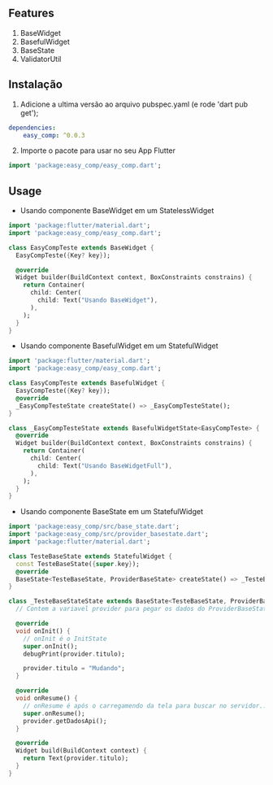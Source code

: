 <!--
This README describes the package. If you publish this package to pub.dev,
this README's contents appear on the landing page for your package.

For information about how to write a good package README, see the guide for
[writing package pages](https://dart.dev/guides/libraries/writing-package-pages).

For general information about developing packages, see the Dart guide for
[creating packages](https://dart.dev/guides/libraries/create-library-packages)
and the Flutter guide for
[developing packages and plugins](https://flutter.dev/developing-packages).
-->

## Features

1. BaseWidget
2. BasefulWidget
3. BaseState
4. ValidatorUtil

## Instalação

1. Adicione a ultima versão ao arquivo pubspec.yaml (e rode 'dart pub get');

```yaml
dependencies:
    easy_comp: ^0.0.3
```

2. Importe o pacote para usar no seu App Flutter

```dart
import 'package:easy_comp/easy_comp.dart';
```

## Usage

-   Usando componente BaseWidget em um StatelessWidget

```dart
import 'package:flutter/material.dart';
import 'package:easy_comp/easy_comp.dart';

class EasyCompTeste extends BaseWidget {
  EasyCompTeste({Key? key});

  @override
  Widget builder(BuildContext context, BoxConstraints constrains) {
    return Container(
      child: Center(
        child: Text("Usando BaseWidget"),
      ),
    );
  }
}
```

-   Usando componente BasefulWidget em um StatefulWidget

```dart
import 'package:flutter/material.dart';
import 'package:easy_comp/easy_comp.dart';

class EasyCompTeste extends BasefulWidget {
  EasyCompTeste({Key? key});
  @override
  _EasyCompTesteState createState() => _EasyCompTesteState();
}

class _EasyCompTesteState extends BasefulWidgetState<EasyCompTeste> {
  @override
  Widget builder(BuildContext context, BoxConstraints constrains) {
    return Container(
      child: Center(
        child: Text("Usando BaseWidgetFull"),
      ),
    );
  }
}
```

-   Usando componente BaseState em um StatefulWidget

```dart
import 'package:easy_comp/src/base_state.dart';
import 'package:easy_comp/src/provider_basestate.dart';
import 'package:flutter/material.dart';

class TesteBaseState extends StatefulWidget {
  const TesteBaseState({super.key});
  @override
  BaseState<TesteBaseState, ProviderBaseState> createState() => _TesteBaseStateState();
}

class _TesteBaseStateState extends BaseState<TesteBaseState, ProviderBaseState> {
  // Contem a variavel provider para pegar os dados do ProviderBaseState;

  @override
  void onInit() {
    // onInit é o InitState
    super.onInit();
    debugPrint(provider.titulo);

    provider.titulo = "Mudando";
  }

  @override
  void onResume() {
    // onResume é após o carregamendo da tela para buscar no servidor...
    super.onResume();
    provider.getDadosApi();
  }

  @override
  Widget build(BuildContext context) {
    return Text(provider.titulo);
  }
}
```
